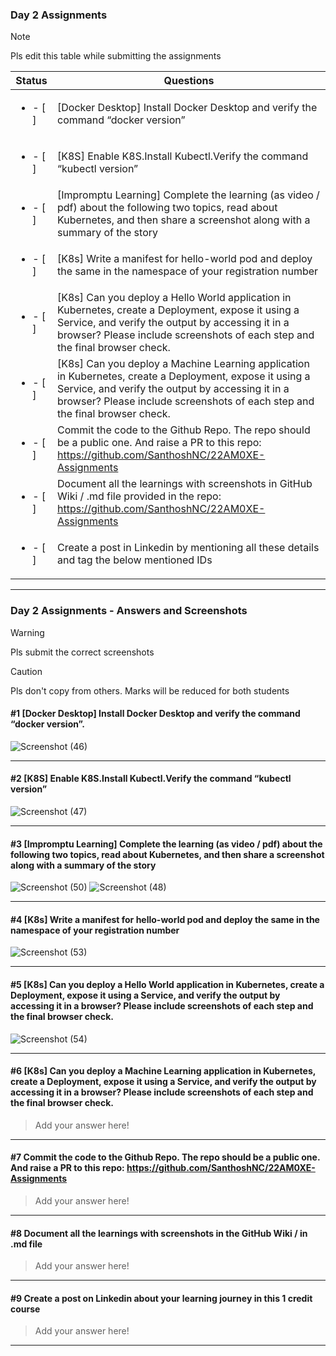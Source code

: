 ### Day 2 Assignments

> [!NOTE]
> Pls edit this table while submitting the assignments

| Status         | Questions     | 
|----------------|---------------|
| <ul><li>- [ ] </li></ul> | [Docker Desktop] Install Docker Desktop and verify the command “docker version” |
| <ul><li>- [ ] </li></ul> | [K8S] Enable K8S.Install Kubectl.Verify the command “kubectl version” |
| <ul><li>- [ ] </li></ul> | [Impromptu Learning] Complete the learning (as video / pdf) about the following two topics, read about Kubernetes, and then share a screenshot along with a summary of the story |
| <ul><li>- [ ] </li></ul> | [K8s] Write a manifest for hello-world pod and deploy the same in the namespace of your registration number |
| <ul><li>- [ ] </li></ul> | [K8s] Can you deploy a Hello World application in Kubernetes, create a Deployment, expose it using a Service, and verify the output by accessing it in a browser? Please include screenshots of each step and the final browser check. |
| <ul><li>- [ ] </li></ul> | [K8s] Can you deploy a Machine Learning application in Kubernetes, create a Deployment, expose it using a Service, and verify the output by accessing it in a browser? Please include screenshots of each step and the final browser check.  |
| <ul><li>- [ ] </li></ul> | Commit the code to the Github Repo. The repo should be a public one. And raise a PR to this repo: https://github.com/SanthoshNC/22AM0XE-Assignments |
| <ul><li>- [ ] </li></ul> | Document all the learnings with screenshots in GitHub Wiki / .md file provided in the repo: https://github.com/SanthoshNC/22AM0XE-Assignments |
| <ul><li>- [ ] </li></ul> | Create a post in Linkedin by mentioning all these details and tag the below mentioned IDs |

***

### Day 2 Assignments - Answers and Screenshots

> [!WARNING]
> Pls submit the correct screenshots

> [!CAUTION]
> Pls don't copy from others. Marks will be reduced for both students

#### #1 [Docker Desktop] Install Docker Desktop and verify the command “docker version”.
![Screenshot (46)](https://github.com/user-attachments/assets/16f8c15b-3cfd-4202-9d3d-31cde2185825)



***

#### #2 [K8S] Enable K8S.Install Kubectl.Verify the command “kubectl version”
![Screenshot (47)](https://github.com/user-attachments/assets/1542e309-8c42-4536-9ead-34f3256a486d)


***

#### #3 [Impromptu Learning] Complete the learning (as video / pdf) about the following two topics, read about Kubernetes, and then share a screenshot along with a summary of the story
![Screenshot (50)](https://github.com/user-attachments/assets/c8884ccc-6f8c-4e28-a470-d26e002206b0)
![Screenshot (48)](https://github.com/user-attachments/assets/3ab51716-6d9b-48d5-a5d4-e9331560ad0e)


***

#### #4 [K8s] Write a manifest for hello-world pod and deploy the same in the namespace of your registration number
![Screenshot (53)](https://github.com/user-attachments/assets/15171fc6-3454-42f3-9ff9-b742195069a7)


***

#### #5 [K8s] Can you deploy a Hello World application in Kubernetes, create a Deployment, expose it using a Service, and verify the output by accessing it in a browser? Please include screenshots of each step and the final browser check.
![Screenshot (54)](https://github.com/user-attachments/assets/13719d4f-1288-49de-90e6-88fa4547738f)


***

#### #6 [K8s] Can you deploy a Machine Learning application in Kubernetes, create a Deployment, expose it using a Service, and verify the output by accessing it in a browser? Please include screenshots of each step and the final browser check.
> Add your answer here!

***

#### #7 Commit the code to the Github Repo. The repo should be a public one. And raise a PR to this repo: https://github.com/SanthoshNC/22AM0XE-Assignments
> Add your answer here!

***

#### #8 Document all the learnings with screenshots in the GitHub Wiki / in .md file
> Add your answer here!

***

#### #9 Create a post on Linkedin about your learning journey in this 1 credit course
> Add your answer here!

***
